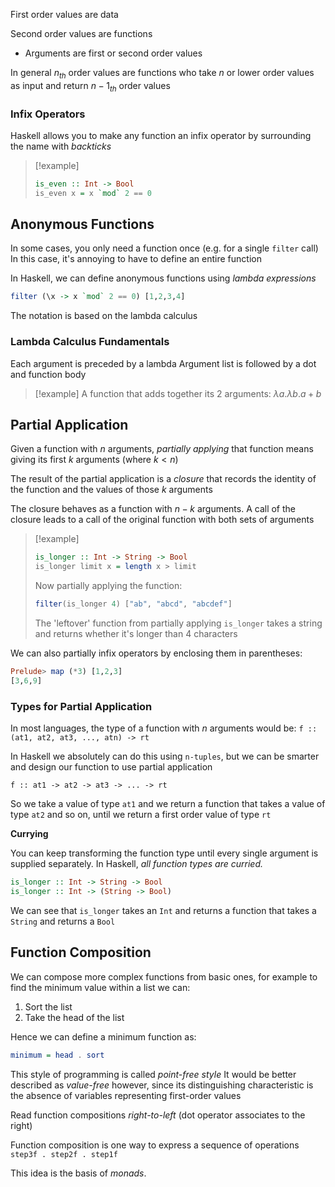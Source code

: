 
First order values are data

Second order values are functions
- Arguments are first or second order values

In general $n_{th}$ order values are functions who take $n$ or lower order values as input and return ${n-1}_{th}$ order values


### Infix Operators

Haskell allows you to make any function an infix operator by surrounding the name with *backticks* 

>[!example]
>```haskell
>is_even :: Int -> Bool
>is_even x = x `mod` 2 == 0
>```


## Anonymous Functions

In some cases, you only need a function once (e.g. for a single `filter` call)
	In this case, it's annoying to have to define an entire function


In Haskell, we can define anonymous functions using *lambda expressions*

```haskell
filter (\x -> x `mod` 2 == 0) [1,2,3,4]
```

The notation is based on the lambda calculus


### Lambda Calculus Fundamentals

Each argument is preceded by a lambda 
Argument list is followed by a dot and function body

>[!example]
>A function that adds together its 2 arguments:
>$\lambda a.\lambda b.a + b$

## Partial Application

Given a function with $n$ arguments, *partially applying* that function means giving its first $k$ arguments (where $k < n$)

The result of the partial application is a *closure* that records the identity of the function and the values of those $k$ arguments

The closure behaves as a function with $n-k$ arguments. A call of the closure leads to a call of the original function with both sets of arguments


>[!example]
>```haskell
>is_longer :: Int -> String -> Bool
>is_longer limit x = length x > limit
>```
>
>Now partially applying the function:
>```haskell
>filter(is_longer 4) ["ab", "abcd", "abcdef"]
>```
>
>The 'leftover' function from partially applying `is_longer` takes a string and returns whether it's longer than 4 characters



We can also partially infix operators by enclosing them in parentheses:
```haskell
Prelude> map (*3) [1,2,3]
[3,6,9]
```

### Types for Partial Application
In most languages, the type of a function with $n$ arguments would be:
`f :: (at1, at2, at3, ..., atn) -> rt`

In Haskell we absolutely can do this using `n-tuples`, but we can be smarter and design our function to use partial application

`f :: at1 -> at2 -> at3 -> ... -> rt`

So we take a value of type `at1` and we return a function that takes a value of type `at2` and so on, until we return a first order value of type `rt`


**Currying**

You can keep transforming the function type until every single argument is supplied separately. In Haskell, *all function types are curried.*

```haskell
is_longer :: Int -> String -> Bool
is_longer :: Int -> (String -> Bool)
```

We can see that `is_longer` takes an `Int` and returns a function that takes a `String` and returns a `Bool`


## Function Composition

We can compose more complex functions from basic ones, for example to find the minimum value within a list we can: 
1. Sort the list
2. Take the head of the list

Hence we can define a minimum function as:
```haskell
minimum = head . sort
```

This style of programming is called *point-free style*
	It would be better described as *value-free* however, since its distinguishing characteristic is the absence of variables representing first-order values

Read function compositions *right-to-left* (dot operator associates to the right)


Function composition is one way to express a sequence of operations
`step3f . step2f . step1f`

This idea is the basis of *monads*.


